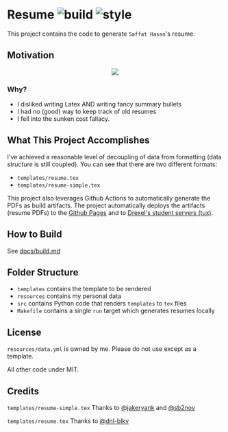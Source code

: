 # Resume ![build](https://github.com/SaffatHasan/resume/actions/workflows/build.yml/badge.svg) ![style](https://github.com/SaffatHasan/resume/actions/workflows/pylint.yml/badge.svg)

This project contains the code to generate `Saffat Hasan`'s resume.

## Motivation

<div align="center">

![](https://imgs.xkcd.com/comics/is_it_worth_the_time.png)

</div>

### Why?

- I disliked writing Latex AND writing fancy summary bullets
- I had no (good) way to keep track of old resumes
- I fell into the sunken cost fallacy.

## What This Project Accomplishes

I've achieved a reasonable level of decoupling of data from formatting (data _structure_ is still coupled). You can see that there are two different formats:

- `templates/resume.tex`
- `templates/resume-simple.tex`

This project also leverages Github Actions to automatically generate the PDFs as build artifacts. The project automatically deploys the artifacts (resume PDFs) to the [Github Pages](https://pages.github.com/) and to [Drexel's student servers (tux)](https://www.cs.drexel.edu/~sh3292/resume.pdf).

## How to Build

See [docs/build.md](docs/build.md)

## Folder Structure

- `templates` contains the template to be rendered
- `resources` contains my personal data
- `src` contains Python code that renders `templates` to `tex` files
- `Makefile` contains a single `run` target which generates resumes locally

## License

`resources/data.yml` is owned by me. Please do not use except as a template.

All other code under MIT.

## Credits

`templates/resume-simple.tex` Thanks to [@jakeryank](https://github.com/jakeryang/resume) and [@sb2nov](https://github.com/sb2nov/resume/)

`templates/resume.tex` Thanks to [@dnl-blkv](https://github.com/dnl-blkv/mcdowell-cv)
